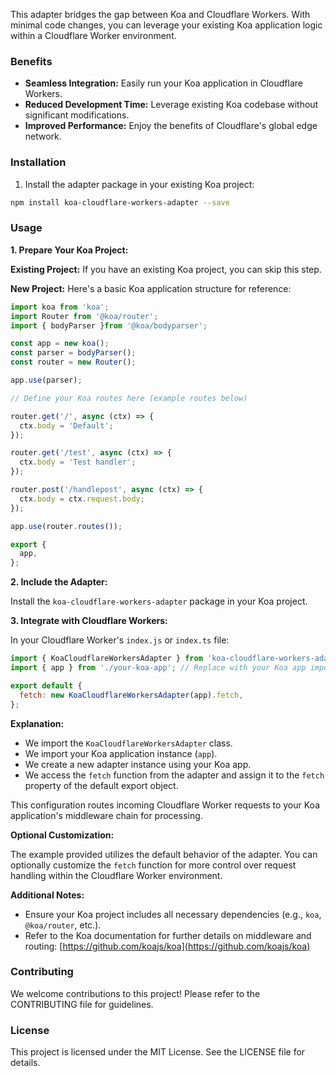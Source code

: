 This adapter bridges the gap between Koa and Cloudflare Workers. With minimal code changes, you can leverage your existing Koa application logic within a Cloudflare Worker environment.

### Benefits

* **Seamless Integration:** Easily run your Koa application in Cloudflare Workers.
* **Reduced Development Time:** Leverage existing Koa codebase without significant modifications.
* **Improved Performance:** Enjoy the benefits of Cloudflare's global edge network.

### Installation

1. Install the adapter package in your existing Koa project:

```bash
npm install koa-cloudflare-workers-adapter --save
```

### Usage

**1. Prepare Your Koa Project:**

**Existing Project:** If you have an existing Koa project, you can skip this step.

**New Project:** Here's a basic Koa application structure for reference:

```javascript
import koa from 'koa';
import Router from '@koa/router';
import { bodyParser }from '@koa/bodyparser';

const app = new koa();
const parser = bodyParser();
const router = new Router();

app.use(parser);

// Define your Koa routes here (example routes below)

router.get('/', async (ctx) => {
  ctx.body = 'Default';
});

router.get('/test', async (ctx) => {
  ctx.body = 'Test handler';
});

router.post('/handlepost', async (ctx) => {
  ctx.body = ctx.request.body;
});

app.use(router.routes());

export {
  app,
};
```

**2. Include the Adapter:**

Install the `koa-cloudflare-workers-adapter` package in your Koa project.

**3. Integrate with Cloudflare Workers:**

In your Cloudflare Worker's `index.js` or `index.ts` file:

```javascript
import { KoaCloudflareWorkersAdapter } from 'koa-cloudflare-workers-adapter';
import { app } from './your-koa-app'; // Replace with your Koa app import path

export default {
  fetch: new KoaCloudflareWorkersAdapter(app).fetch,
};
```

**Explanation:**

* We import the `KoaCloudflareWorkersAdapter` class.
* We import your Koa application instance (`app`).
* We create a new adapter instance using your Koa app.
* We access the `fetch` function from the adapter and assign it to the `fetch` property of the default export object.

This configuration routes incoming Cloudflare Worker requests to your Koa application's middleware chain for processing.

**Optional Customization:**

The example provided utilizes the default behavior of the adapter. You can optionally customize the `fetch` function for more control over request handling within the Cloudflare Worker environment.

**Additional Notes:**

* Ensure your Koa project includes all necessary dependencies (e.g., `koa`, `@koa/router`, etc.).
* Refer to the Koa documentation for further details on middleware and routing: [https://github.com/koajs/koa](https://github.com/koajs/koa)

### Contributing

We welcome contributions to this project! Please refer to the CONTRIBUTING file for guidelines.

### License

This project is licensed under the MIT License. See the LICENSE file for details.

